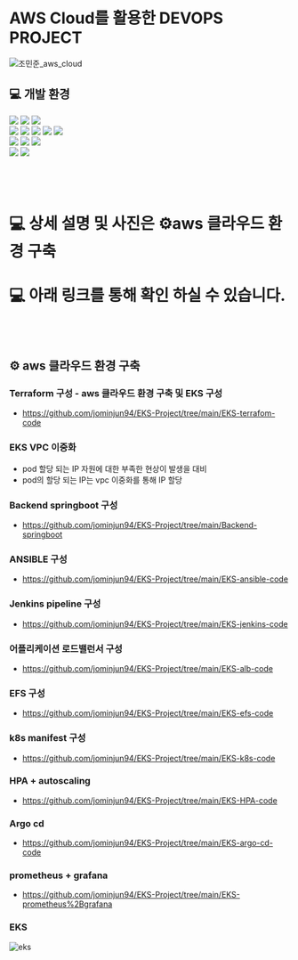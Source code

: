 # AWS Cloud를 활용한 DEVOPS PROJECT





![조민준_aws_cloud](https://github.com/jominjun94/EKS-Project/assets/72008472/3ff33709-a072-4a5f-9551-59b535bc3e57)
## 💻 개발 환경

<div>
<img src="https://img.shields.io/badge/Amazon_AWS-FF9900?style=for-the-badge&logo=amazonaws&logoColor=white">
<img src="https://img.shields.io/badge/kubernetes-%23326ce5.svg?style=for-the-badge&logo=kubernetes&logoColor=white">
<img src="https://img.shields.io/badge/docker-%230db7ed.svg?style=for-the-badge&logo=docker&logoColor=white">
</br>

<img src="https://img.shields.io/badge/Jenkins-D24939?style=for-the-badge&logo=Jenkins&logoColor=white">
<img src="https://img.shields.io/badge/Argo-EF7B4D?style=for-the-badge&logo=argo&logoColor=white">
<img src="https://img.shields.io/badge/terraform-%235835CC.svg?style=for-the-badge&logo=terraform&logoColor=white">
<img src="https://img.shields.io/badge/ansible-%231A1918.svg?style=for-the-badge&logo=ansible&logoColor=white">
<img src="https://img.shields.io/badge/GitHub-100000?style=for-the-badge&logo=github&logoColor=white">
</br>


<img src="https://img.shields.io/badge/Spring-6DB33F?style=for-the-badge&logo=spring&logoColor=white">
<img src="https://img.shields.io/badge/MySQL-005C84?style=for-the-badge&logo=mysql&logoColor=white">
<img src="https://img.shields.io/badge/Postman-FF6C37?style=for-the-badge&logo=postman&logoColor=white">
</br>


<img src="https://img.shields.io/badge/Prometheus-E6522C?style=for-the-badge&logo=Prometheus&logoColor=white">
<img src="https://img.shields.io/badge/grafana-%23F46800.svg?style=for-the-badge&logo=grafana&logoColor=white">

</div>

###
###


</br>
</br>

# 💻 상세 설명 및 사진은 ⚙️aws 클라우드 환경 구축
# 💻 아래 링크를 통해 확인 하실 수 있습니다.

</br>
</br>

## ⚙️ aws 클라우드 환경 구축
### 

### Terraform 구성 - aws 클라우드 환경 구축 및 EKS 구성
- https://github.com/jominjun94/EKS-Project/tree/main/EKS-terrafom-code

### EKS VPC 이중화
- pod 할당 되는 IP 자원에 대한 부족한 현상이 발생을 대비
- pod의 할당 되는 IP는 vpc 이중화를 통해 IP 할당

### Backend springboot 구성
- https://github.com/jominjun94/EKS-Project/tree/main/Backend-springboot

### ANSIBLE 구성
- https://github.com/jominjun94/EKS-Project/tree/main/EKS-ansible-code

### Jenkins pipeline 구성
- https://github.com/jominjun94/EKS-Project/tree/main/EKS-jenkins-code

### 어플리케이션 로드밸런서 구성
- https://github.com/jominjun94/EKS-Project/tree/main/EKS-alb-code


### EFS 구성
- https://github.com/jominjun94/EKS-Project/tree/main/EKS-efs-code


### k8s manifest 구성

- https://github.com/jominjun94/EKS-Project/tree/main/EKS-k8s-code

### HPA + autoscaling 
- https://github.com/jominjun94/EKS-Project/tree/main/EKS-HPA-code

### Argo cd 
- https://github.com/jominjun94/EKS-Project/tree/main/EKS-argo-cd-code


### prometheus + grafana 
- https://github.com/jominjun94/EKS-Project/tree/main/EKS-prometheus%2Bgrafana

### EKS
![eks](https://github.com/jominjun94/EKS-Project/assets/72008472/5ee6b22f-3201-48a3-92ce-4f3e9c47e4cb)



